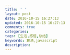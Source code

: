 ```yaml
---
title: ' '
layout: post
date: 2016-10-15 16:27:13
updated: 2016-10-15 16:27:13
comments: true
categories: 
tags: [生活,感悟,总结]
keywords: 算法,javascript
description: 
---
```

<!-- more -->
